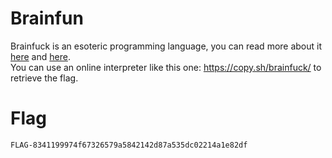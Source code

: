 # Brainfun

Brainfuck is an esoteric programming language, you can read more about it [here](https://en.wikipedia.org/wiki/Brainfuck) and [here](https://gist.github.com/roachhd/dce54bec8ba55fb17d3a).  
You can use an online interpreter like this one: https://copy.sh/brainfuck/ to retrieve the flag.

# Flag

`FLAG-8341199974f67326579a5842142d87a535dc02214a1e82df`